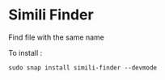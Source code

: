 
# Simili Finder

Find file with the same name

To install :
```
sudo snap install simili-finder --devmode
```
